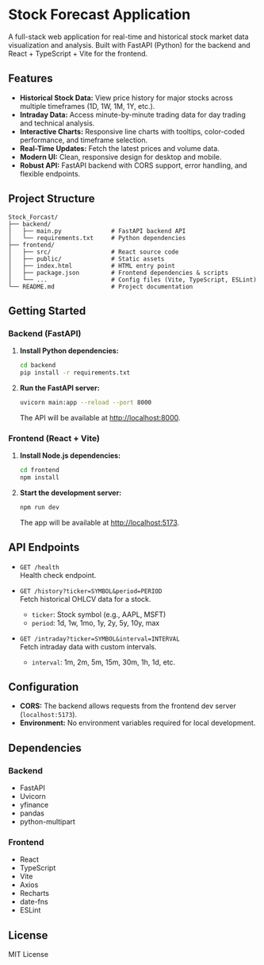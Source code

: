 # Stock Forecast Application

A full-stack web application for real-time and historical stock market data visualization and analysis. Built with FastAPI (Python) for the backend and React + TypeScript + Vite for the frontend.

## Features

- **Historical Stock Data:** View price history for major stocks across multiple timeframes (1D, 1W, 1M, 1Y, etc.).
- **Intraday Data:** Access minute-by-minute trading data for day trading and technical analysis.
- **Interactive Charts:** Responsive line charts with tooltips, color-coded performance, and timeframe selection.
- **Real-Time Updates:** Fetch the latest prices and volume data.
- **Modern UI:** Clean, responsive design for desktop and mobile.
- **Robust API:** FastAPI backend with CORS support, error handling, and flexible endpoints.

## Project Structure

```
Stock_Forcast/
├── backend/
│   ├── main.py              # FastAPI backend API
│   └── requirements.txt     # Python dependencies
├── frontend/
│   ├── src/                 # React source code
│   ├── public/              # Static assets
│   ├── index.html           # HTML entry point
│   ├── package.json         # Frontend dependencies & scripts
│   └── ...                  # Config files (Vite, TypeScript, ESLint)
└── README.md                # Project documentation
```

## Getting Started

### Backend (FastAPI)

1. **Install Python dependencies:**
   ```sh
   cd backend
   pip install -r requirements.txt
   ```

2. **Run the FastAPI server:**
   ```sh
   uvicorn main:app --reload --port 8000
   ```

   The API will be available at [http://localhost:8000](http://localhost:8000).

### Frontend (React + Vite)

1. **Install Node.js dependencies:**
   ```sh
   cd frontend
   npm install
   ```

2. **Start the development server:**
   ```sh
   npm run dev
   ```

   The app will be available at [http://localhost:5173](http://localhost:5173).

## API Endpoints

- `GET /health`  
  Health check endpoint.

- `GET /history?ticker=SYMBOL&period=PERIOD`  
  Fetch historical OHLCV data for a stock.  
  - `ticker`: Stock symbol (e.g., AAPL, MSFT)
  - `period`: 1d, 1w, 1mo, 1y, 2y, 5y, 10y, max

- `GET /intraday?ticker=SYMBOL&interval=INTERVAL`  
  Fetch intraday data with custom intervals.  
  - `interval`: 1m, 2m, 5m, 15m, 30m, 1h, 1d, etc.

## Configuration

- **CORS:** The backend allows requests from the frontend dev server (`localhost:5173`).
- **Environment:** No environment variables required for local development.

## Dependencies

### Backend
- FastAPI
- Uvicorn
- yfinance
- pandas
- python-multipart

### Frontend
- React
- TypeScript
- Vite
- Axios
- Recharts
- date-fns
- ESLint

## License

MIT License

##